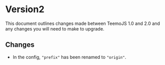 # Version2

This document outlines changes made between TeemoJS 1.0 and 2.0 and any changes
you will need to make to upgrade.

## Changes

* In the config, `"prefix"` has been renamed to `"origin"`.